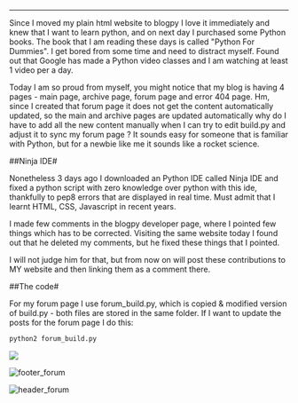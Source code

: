 
---

Since I moved my plain html website to blogpy I love it immediately and knew that I want to learn python, and on next day I purchased some Python books. The book that I am reading these days is called "Python For Dummies". I get bored from some time and need to distract myself. Found out that Google has made a Python video classes and I am watching at least 1 video per a day.

 Today I am so proud from myself, you might notice that my blog is having 4 pages - main page, archive page, forum page and error 404 page. Hm, since I created that forum page it does not get the content automatically updated, so the main and archive pages are updated automatically why do I have to add all the new content manually when I can try to edit build.py and adjust it to sync my forum page ? It sounds easy for someone that is familiar with Python, but for a newbie like me it sounds like a rocket science.

##Ninja IDE#

Nonetheless 3 days ago I downloaded an Python IDE called Ninja IDE and fixed a python script with zero knowledge over python with this ide, thankfully to pep8 errors that are displayed in real time. Must admit that I learnt HTML, CSS, Javascript in recent years.


I made few comments in the blogpy developer page, where I pointed few things which has to be corrected. Visiting the same website today I found out that he deleted my comments, but he fixed these things that I pointed.

I will not judge him for that, but from now on will post these contributions to MY website and then linking them as a comment there.

##The code#

For my forum page I use forum_build.py, which is copied & modified version of build.py - both files are stored in the same folder. If I want to update the posts for the forum page I do this:

```python
python2 forum_build.py
```

![]({|img|}/fifth_day/forum_build.py.png)

![footer_forum]({|img|}/fifth_day/footer_forum.png)

![header_forum]({|img|}/fifth_day/header_forum.png)
